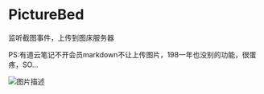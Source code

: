 # PictureBed

监听截图事件，上传到图床服务器

PS:有道云笔记不开会员markdown不让上传图片，198一年也没别的功能，很蛋疼，SO...

![图片描述](https://i.niupic.com/images/2020/10/26/8UZW.jpg)